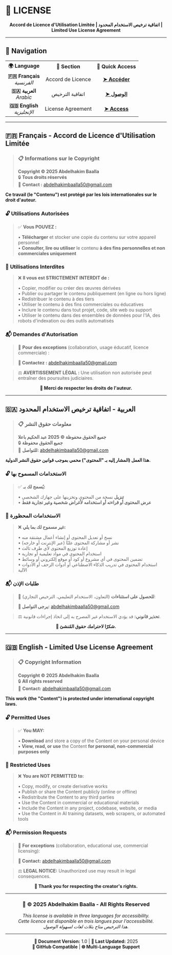 # 📜 **LICENSE**

<div align="center">

**Accord de Licence d'Utilisation Limitée | اتفاقية ترخيص الاستخدام المحدود | Limited Use License Agreement**

</div>

---

## 🧭 **Navigation**

<table align="center">
<tr>
<th>🌍 Language</th>
<th>📍 Section</th>
<th>🔗 Quick Access</th>
</tr>
<tr>
<td align="center"><strong>🇫🇷 Français</strong><br><em>الفرنسية</em></td>
<td align="center">Accord de Licence</td>
<td align="center"><a href="#-français---accord-de-licence-dutilisation-limitée"><strong>➤ Accéder</strong></a></td>
</tr>
<tr>
<td align="center"><strong>🇸🇦 العربية</strong><br><em>Arabic</em></td>
<td align="center">اتفاقية الترخيص</td>
<td align="center"><a href="#-العربية---اتفاقية-ترخيص-الاستخدام-المحدود"><strong>➤ الوصول</strong></a></td>
</tr>
<tr>
<td align="center"><strong>🇬🇧 English</strong><br><em>الإنجليزية</em></td>
<td align="center">License Agreement</td>
<td align="center"><a href="#-english---limited-use-license-agreement"><strong>➤ Access</strong></a></td>
</tr>
</table>

---

## 🇫🇷 **Français - Accord de Licence d'Utilisation Limitée**

> ### 📋 **Informations sur le Copyright**
> 
> **Copyright © 2025 Abdelhakim Baalla**  
> 🔒 **Tous droits réservés**  
> 📧 **Contact :** [abdelhakimbaalla50@gmail.com](mailto:abdelhakimbaalla50@gmail.com)

**Ce travail (le "Contenu") est protégé par les lois internationales sur le droit d'auteur.**

### 🔓 **Utilisations Autorisées**

> ✅ **Vous POUVEZ :**
> 
> • **Télécharger** et stocker une copie du contenu sur votre appareil personnel  
> • **Consulter, lire ou utiliser** le contenu **à des fins personnelles et non commerciales uniquement**

### 🚫 **Utilisations Interdites**

> ❌ **Il vous est STRICTEMENT INTERDIT de :**
> 
> • Copier, modifier ou créer des œuvres dérivées  
> • Publier ou partager le contenu publiquement (en ligne ou hors ligne)  
> • Redistribuer le contenu à des tiers  
> • Utiliser le contenu à des fins commerciales ou éducatives  
> • Inclure le contenu dans tout projet, code, site web ou support  
> • Utiliser le contenu dans des ensembles de données pour l'IA, des robots d'indexation ou des outils automatisés

### 📬 **Demandes d'Autorisation**

> 💼 **Pour des exceptions** (collaboration, usage éducatif, licence commerciale) :
> 
> **📧 Contactez :** [abdelhakimbaalla50@gmail.com](mailto:abdelhakimbaalla50@gmail.com)

> ⚖️ **AVERTISSEMENT LÉGAL :** Une utilisation non autorisée peut entraîner des poursuites judiciaires.

<div align="center">

**🙏 Merci de respecter les droits de l'auteur.**

</div>

---

## 🇸🇦 **العربية - اتفاقية ترخيص الاستخدام المحدود**

> ### 📋 **معلومات حقوق النشر**
> 
> **جميع الحقوق محفوظة © 2025 عبد الحكيم باعلا**  
> 🔒 **جميع الحقوق محفوظة**  
> 📧 **للتواصل:** [abdelhakimbaalla50@gmail.com](mailto:abdelhakimbaalla50@gmail.com)

**هذا العمل (المشار إليه بـ "المحتوى") محمي بموجب قوانين حقوق النشر الدولية.**

### 🔓 **الاستخدامات المسموح بها**

> ✅ **يُسمح لك بـ:**
> 
> • **تنزيل** نسخة من المحتوى وتخزينها على جهازك الشخصي  
> • **عرض المحتوى أو قراءته أو استخدامه** **لأغراض شخصية وغير تجارية فقط**

### 🚫 **الاستخدامات المحظورة**

> ❌ **غير مسموح لك بما يلي:**
> 
> • نسخ أو تعديل المحتوى أو إنشاء أعمال مشتقة منه  
> • نشر أو مشاركة المحتوى علنًا (عبر الإنترنت أو خارجه)  
> • إعادة توزيع المحتوى لأي طرف ثالث  
> • استخدام المحتوى في مواد تعليمية أو تجارية  
> • تضمين المحتوى في أي مشروع أو كود أو موقع إلكتروني أو وسائط  
> • استخدام المحتوى في تدريب الذكاء الاصطناعي أو أدوات الزحف أو الأدوات الآلية

### 📬 **طلبات الإذن**

> 💼 **للحصول على استثناءات** (التعاون، الاستخدام التعليمي، الترخيص التجاري):
> 
> **📧 يرجى التواصل:** [abdelhakimbaalla50@gmail.com](mailto:abdelhakimbaalla50@gmail.com)

> ⚖️ **تحذير قانوني:** قد يؤدي الاستخدام غير المصرح به إلى اتخاذ إجراءات قانونية.

<div align="center">

**🙏 شكرًا لاحترامك حقوق المُنشئ.**

</div>

---

## 🇬🇧 **English - Limited Use License Agreement**

> ### 📋 **Copyright Information**
> 
> **Copyright © 2025 Abdelhakim Baalla**  
> 🔒 **All rights reserved**  
> 📧 **Contact:** [abdelhakimbaalla50@gmail.com](mailto:abdelhakimbaalla50@gmail.com)

**This work (the "Content") is protected under international copyright laws.**

### 🔓 **Permitted Uses**

> ✅ **You MAY:**
> 
> • **Download** and store a copy of the Content on your personal device  
> • **View, read, or use** the Content **for personal, non-commercial purposes only**

### 🚫 **Restricted Uses**

> ❌ **You are NOT PERMITTED to:**
> 
> • Copy, modify, or create derivative works  
> • Publish or share the Content publicly (online or offline)  
> • Redistribute the Content to any third parties  
> • Use the Content in commercial or educational materials  
> • Include the Content in any project, codebase, website, or media  
> • Use the Content in AI training datasets, web scrapers, or automated tools

### 📬 **Permission Requests**

> 💼 **For exceptions** (collaboration, educational use, commercial licensing):
> 
> **📧 Contact:** [abdelhakimbaalla50@gmail.com](mailto:abdelhakimbaalla50@gmail.com)

> ⚖️ **LEGAL NOTICE:** Unauthorized use may result in legal consequences.

<div align="center">

**🙏 Thank you for respecting the creator's rights.**

</div>

---

<div align="center">

### 🌟 **© 2025 Abdelhakim Baalla - All Rights Reserved**

*This license is available in three languages for accessibility.*  
*Cette licence est disponible en trois langues pour l'accessibilité.*  
*هذا الترخيص متاح بثلاث لغات لسهولة الوصول.*

---

**📄 Document Version:** 1.0 | **📅 Last Updated:** 2025  
**🔗 GitHub Compatible** | **🌐 Multi-Language Support**

</div>
